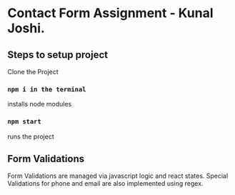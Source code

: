 # Contact Form Assignment - Kunal Joshi.

## Steps to setup project
Clone the Project

### `npm i in the terminal`
installs node modules

### `npm start`
runs the project


## Form Validations
Form Validations are managed via javascript logic and react states.
Special Validations for phone and email are also implemented using regex.

